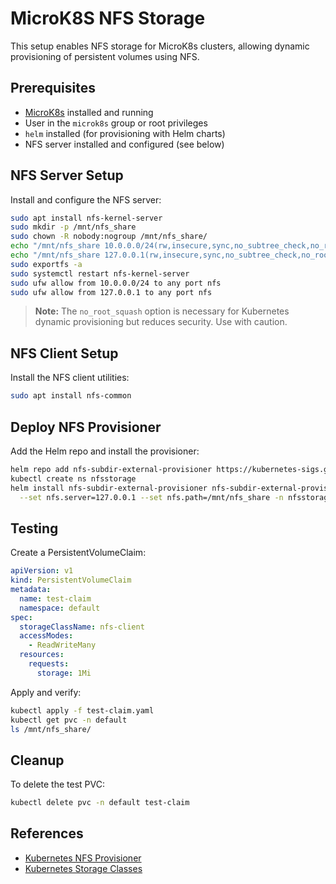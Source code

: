 # MicroK8S NFS Storage

This setup enables NFS storage for MicroK8s clusters, allowing dynamic provisioning of persistent volumes using NFS.

## Prerequisites

- [MicroK8s](https://microk8s.io/) installed and running
- User in the `microk8s` group or root privileges
- `helm` installed (for provisioning with Helm charts)
- NFS server installed and configured (see below)

## NFS Server Setup

Install and configure the NFS server:

```bash
sudo apt install nfs-kernel-server
sudo mkdir -p /mnt/nfs_share
sudo chown -R nobody:nogroup /mnt/nfs_share/
echo "/mnt/nfs_share 10.0.0.0/24(rw,insecure,sync,no_subtree_check,no_root_squash)" | sudo tee -a /etc/exports
echo "/mnt/nfs_share 127.0.0.1(rw,insecure,sync,no_subtree_check,no_root_squash)" | sudo tee -a /etc/exports
sudo exportfs -a
sudo systemctl restart nfs-kernel-server
sudo ufw allow from 10.0.0.0/24 to any port nfs
sudo ufw allow from 127.0.0.1 to any port nfs
```

> **Note:** The `no_root_squash` option is necessary for Kubernetes dynamic provisioning but reduces security. Use with caution.

## NFS Client Setup

Install the NFS client utilities:

```bash
sudo apt install nfs-common
```

## Deploy NFS Provisioner

Add the Helm repo and install the provisioner:

```bash
helm repo add nfs-subdir-external-provisioner https://kubernetes-sigs.github.io/nfs-subdir-external-provisioner/
kubectl create ns nfsstorage
helm install nfs-subdir-external-provisioner nfs-subdir-external-provisioner/nfs-subdir-external-provisioner \
  --set nfs.server=127.0.0.1 --set nfs.path=/mnt/nfs_share -n nfsstorage
```

## Testing

Create a PersistentVolumeClaim:

```yaml
apiVersion: v1
kind: PersistentVolumeClaim
metadata:
  name: test-claim
  namespace: default
spec:
  storageClassName: nfs-client
  accessModes:
    - ReadWriteMany
  resources:
    requests:
      storage: 1Mi
```

Apply and verify:

```bash
kubectl apply -f test-claim.yaml
kubectl get pvc -n default
ls /mnt/nfs_share/
```

## Cleanup

To delete the test PVC:

```bash
kubectl delete pvc -n default test-claim
```

## References

- [Kubernetes NFS Provisioner](https://github.com/kubernetes-sigs/nfs-subdir-external-provisioner)
- [Kubernetes Storage Classes](https://kubernetes.io/docs/concepts/storage/storage-classes/)
